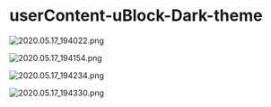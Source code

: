 # userContent-uBlock-Dark-theme

![2020.05.17_194022.png](https://i.imgur.com/X3BMI1Y.png)

![2020.05.17_194154.png](https://i.imgur.com/z2xFcFS.png)

![2020.05.17_194234.png](https://i.imgur.com/PuAHkP7.png)

![2020.05.17_194330.png](https://i.imgur.com/PNpWesK.png)
